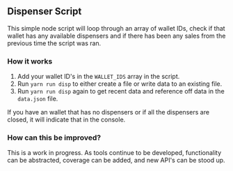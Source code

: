 ## Dispenser Script
This simple node script will loop through an array of wallet IDs, check if that wallet has any available dispensers and if there has been any sales from the previous time the script was ran.

### How it works
1. Add your wallet ID's in the `WALLET_IDS` array in the script.
2. Run `yarn run disp` to either create a file or write data to an existing file.
3. Run `yarn run disp` again to get recent data and reference off data in the `data.json` file.

If you have an wallet that has no dispensers or if all the dispensers are closed, it will indicate that in the console.

### How can this be improved?
This is a work in progress.  As tools continue to be developed, functionality can be abstracted, coverage can be added, and new API's can be stood up.